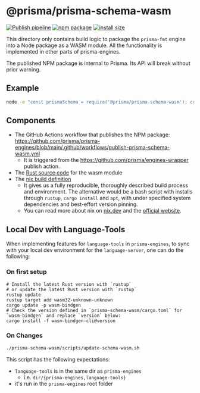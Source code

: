 # @prisma/prisma-schema-wasm

[![Publish pipeline](https://github.com/prisma/prisma-engines/actions/workflows/publish-prisma-schema-wasm.yml/badge.svg)](https://github.com/prisma/prisma-engines/actions/workflows/publish-prisma-schema-wasm.yml)
[![npm package](https://img.shields.io/npm/v/@prisma/prisma-schema-wasm/latest)](https://www.npmjs.com/package/@prisma/prisma-schema-wasm)
[![install size](https://packagephobia.com/badge?p=@prisma/prisma-schema-wasm)](https://packagephobia.com/result?p=@prisma/prisma-schema-wasm)

This directory only contains build logic to package the `prisma-fmt` engine
into a Node package as a WASM module. All the functionality is implemented in
other parts of prisma-engines.

The published NPM package is internal to Prisma. Its API will break without prior warning.

## Example

```bash
node -e "const prismaSchema = require('@prisma/prisma-schema-wasm'); console.log(prismaSchema.version())"
```

## Components

- The GitHub Actions workflow that publishes the NPM package: https://github.com/prisma/prisma-engines/blob/main/.github/workflows/publish-prisma-schema-wasm.yml
    - It is triggered from the https://github.com/prisma/engines-wrapper publish action.
- The [Rust source code](https://github.com/prisma/prisma-engines/tree/main/prisma-schema-wasm/src) for the wasm module
- The [nix build definition](https://github.com/prisma/prisma-engines/blob/main/prisma-schema-wasm/default.nix)
    - It gives us a fully reproducible, thoroughly described build process and environment. The alternative would be a bash script with installs through `rustup`, `cargo install` and `apt`, with under specified system dependencies and best-effort version pinning.
    - You can read more about nix on [nix.dev](https://nix.dev/) and the [official website](https://nixos.org/).

## Local Dev with Language-Tools
When implementing features for `language-tools` in `prisma-engines`, to sync with your local dev environment for the `language-server`, one can do the following:

### On first setup
```
# Install the latest Rust version with `rustup`
# or update the latest Rust version with `rustup`
rustup update
rustup target add wasm32-unknown-unknown
cargo update -p wasm-bindgen
# Check the version defined in `prisma-schema-wasm/cargo.toml` for `wasm-bindgen` and replace `version` below:
cargo install -f wasm-bindgen-cli@version
```

### On Changes

```bash
./prisma-schema-wasm/scripts/update-schema-wasm.sh
```

This script has the following expectations:
- `language-tools` is in the same dir as `prisma-engines`
  - i.e. `dir/{prisma-engines,language-tools}`
- it's run in the `prisma-engines` root folder